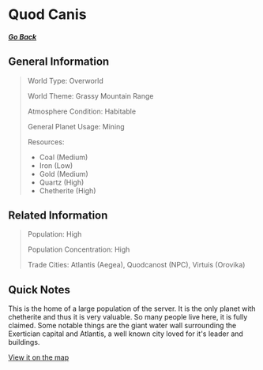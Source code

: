 # Quod Canis

##### [Go Back](/wiki/space#planets)

## General Information

> World Type: Overworld
>
> World Theme: Grassy Mountain Range
>
> Atmosphere Condition: Habitable
>
> General Planet Usage: Mining
>
> Resources:
> - Coal (Medium)
> - Iron (Low)
> - Gold (Medium)
> - Quartz (High)
> - Chetherite (High)

## Related Information

> Population: High
>
> Population Concentration: High
>
> Trade Cities: Atlantis (Aegea), Quodcanost (NPC), Virtuis (Orovika)

## Quick Notes

This is the home of a large population of the server. It is the only planet with chetherite and thus it is very valuable. So many people live here, it is fully claimed. Some notable things are the giant water wall surrounding the Exertician capital and Atlantis, a well known city loved for it's leader and buildings.

[View it on the map](https://dynmap.starlegacy.net/?worldname=QuodCanis)
